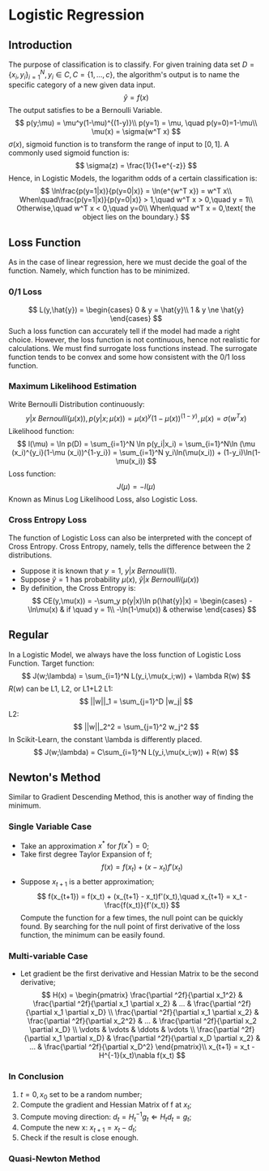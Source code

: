 # Logistic Regression
## Introduction
The purpose of classification is to classify. For given training data set $D = \{x_i,y_i\}_{i=1}^N,y_i\in C,C = \{1,...,c\}$, the algorithm's output is to name the specific category of a new given data input.
$$
\hat{y} = f(x)
$$
The output satisfies to be a Bernoulli Variable.
$$
p(y;\mu) = \mu^y(1-\mu)^{(1-y)}\\
p(y=1) = \mu, \quad p(y=0)=1-\mu\\
\mu(x) = \sigma(w^T x)
$$
$\sigma(x)$, sigmoid function is to transform the range of input to $[0,1]$. A commonly used sigmoid function is:
$$
\sigma(z) = \frac{1}{1+e^{-z}}
$$
Hence, in Logistic Models, the logarithm odds of a certain classification is:
$$
\ln\frac{p(y=1|x)}{p(y=0|x)} = \ln(e^{w^T x}) = w^T x\\
When\quad\frac{p(y=1|x)}{p(y=0|x)} > 1,\quad w^T x > 0,\quad y = 1\\
Otherwise,\quad w^T x < 0,\quad y=0\\
When\quad w^T x = 0,\text{ the object lies on the boundary.}
$$
## Loss Function
As in the case of linear regression, here we must decide the goal of the function. Namely, which function has to be minimized.
### 0/1 Loss
$$
L(y,\hat{y}) = \begin{cases}
    0 & y = \hat{y}\\
    1 & y \ne \hat{y}
\end{cases}
$$
Such a loss function can accurately tell if the model had made a right choice. However, the loss function is not continuous, hence not realistic for calculations. We must find surrogate loss functions instead. The surrogate function tends to be convex and some how consistent with the 0/1 loss function.
### Maximum Likelihood Estimation
Write Bernoulli Distribution continuously:
$$
y|x~Bernoulli(\mu (x)),p(y|x;\mu (x)) = \mu (x)^y(1-\mu (x))^{(1-y)},\mu (x) = \sigma (w^Tx)
$$
Likelihood function:
$$
l(\mu) = \ln p(D) = \sum_{i=1}^N \ln p(y_i|x_i) = \sum_{i=1}^N\ln (\mu (x_i)^{y_i}(1-\mu (x_i))^{1-y_i}) = \sum_{i=1}^N
y_i\ln(\mu(x_i)) + (1-y_i)\ln(1-\mu(x_i))
$$
Loss function:
$$
J(\mu) = -l(\mu)
$$
Known as Minus Log Likelihood Loss, also Logistic Loss.
### Cross Entropy Loss
The function of Logistic Loss can also be interpreted with the concept of Cross Entropy. Cross Entropy, namely, tells the difference between the 2 distributions.

- Suppose it is known that $y=1$, $y|x~Bernoulli(1)$.
- Suppose $\hat{y} = 1$ has probability $\mu(x)$, $\hat{y}|x~Bernoulli(\mu(x))$
- By definition, the Cross Entropy is:
$$
CE(y,\mu(x)) = -\sum_y p(y|x)\ln p(\hat{y}|x) = \begin{cases}
    -\ln\mu(x) & if \quad y = 1\\
    -\ln(1-\mu(x)) & otherwise
\end{cases}
$$
## Regular
In a Logistic Model, we always have the loss function of Logistic Loss Function. Target function:
$$
J(w;\lambda) = \sum_{i=1}^N L(y_i,\mu(x_i;w)) + \lambda R(w)
$$
$R(w)$ can be L1, L2, or L1+L2
L1:
$$
||w||_1 = \sum_{j=1}^D |w_j|
$$
L2:
$$
||w||_2^2 = \sum_{j=1}^2 w_j^2
$$
In Scikit-Learn, the constant \lambda is differently placed.
$$
J(w;\lambda) = C\sum_{i=1}^N L(y_i,\mu(x_i;w)) + R(w)
$$
## Newton's Method
Similar to Gradient Descending Method, this is another way of finding the minimum.
### Single Variable Case
- Take an approximation $x^*$ for $f(x^*)=0$;
- Take first degree Taylor Expansion of f;
$$
f(x) = f(x_t) + (x - x_t)f'(x_t)
$$
- Suppose $x_{t+1}$ is a better approximation;
$$
f(x_{t+1}) = f(x_t) + (x_{t+1} - x_t)f'(x_t),\quad x_{t+1} = x_t - \frac{f(x_t)}{f'(x_t)}
$$
Compute the function for a few times, the null point can be quickly found. By searching for the null point of first derivative of the loss function, the minimum can be easily found.
### Multi-variable Case
- Let gradient be the first derivative and Hessian Matrix to be the second derivative;
$$
H(x) = \begin{pmatrix}
    \frac{\partial ^2f}{\partial x_1^2} & \frac{\partial ^2f}{\partial x_1 \partial x_2} & ... & \frac{\partial ^2f}{\partial x_1 \partial x_D} \\
    \frac{\partial ^2f}{\partial x_1 \partial x_2} & \frac{\partial ^2f}{\partial x_2^2} & ... & \frac{\partial ^2f}{\partial x_2 \partial x_D} \\ \vdots & \vdots & \ddots & \vdots \\
    \frac{\partial ^2f}{\partial x_1 \partial x_D} & \frac{\partial ^2f}{\partial x_D \partial x_2} & ... & \frac{\partial ^2f}{\partial x_D^2}
\end{pmatrix}\\
x_{t+1} = x_t - H^{-1}(x_t)\nabla f(x_t)
$$
### In Conclusion
1. $t=0, x_0$ set to be a random number;
2. Compute the gradient and Hessian Matrix of f at $x_t$;
3. Compute moving direction: $d_t = H^{-1}_tg_t\Leftarrow H_td_t=g_t$;
4. Compute the new x: $x_{t+1} = x_t - d_t$;
5. Check if the result is close enough.
### Quasi-Newton Method